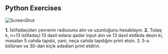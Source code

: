 ## Python Exercises

![ScreenShot](/screenshot.gif)


**1.** İstifadəçidən çevrənin radiusunu alın və uzunluğunu hesablayın. 
**2.** Tutaq k, n=13 istifadəçi 13 daxil edənə qədər input alın ve 13 daxil etdikdə desin ki, məsələn 5 cəhdə tapdız, yəni, neçə cəhdə tapdığını print etsin.
3. 5-ə bölünən və 30-dan kiçik ədədləri print etdirin.




